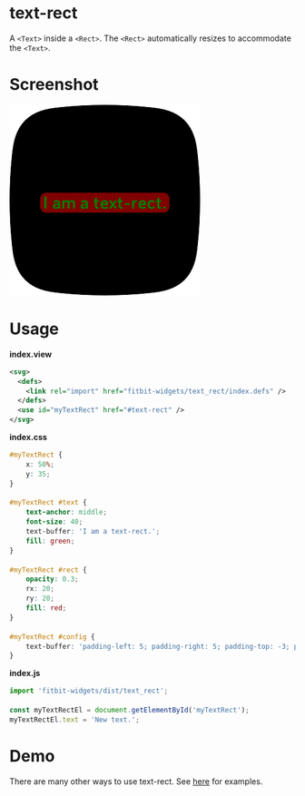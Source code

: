 # text-rect

A `<Text>` inside a `<Rect>`. The `<Rect>` automatically resizes to accommodate the `<Text>`.

# Screenshot

![The number 7](./screenshot.png)

# Usage

**index.view**

```xml
<svg>
  <defs>
    <link rel="import" href="fitbit-widgets/text_rect/index.defs" />
  </defs>
  <use id="myTextRect" href="#text-rect" />
</svg>
```

**index.css**

```css
#myTextRect {
	x: 50%;
	y: 35;
}

#myTextRect #text {
	text-anchor: middle;
	font-size: 40;
	text-buffer: 'I am a text-rect.';
	fill: green;
}

#myTextRect #rect {
	opacity: 0.3;
	rx: 20;
	ry: 20;
	fill: red;
}

#myTextRect #config {
	text-buffer: 'padding-left: 5; padding-right: 5; padding-top: -3; padding-bottom: 2;';
}
```

**index.js**

```javascript
import 'fitbit-widgets/dist/text_rect';

const myTextRectEl = document.getElementById('myTextRect');
myTextRectEl.text = 'New text.';
```

# Demo

There are many other ways to use text-rect. See [here](https://github.com/gondwanasoft/fitbit-text-rect) for examples.
